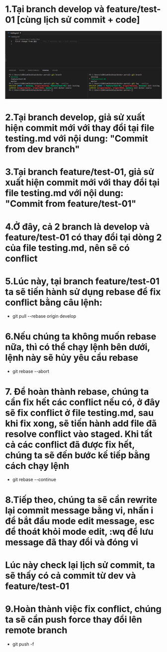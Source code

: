 # 1.Tại branch develop và feature/test-01 [cùng lịch sử commit + code]
![img](./test01.png?raw=true "Image")

# 2.Tại branch develop, giả sử xuất hiện commit mới với thay đổi tại file testing.md với nội dung: "Commit from dev branch"


# 3.Tại branch feature/test-01, giả sử xuất hiện commit mới với thay đổi tại file testing.md với nội dung: "Commit from feature/test-01"

# 4.Ở đây, cả 2 branch là develop và feature/test-01 có thay đổi tại dòng 2 của file testing.md, nên sẽ có conflict

# 5.Lúc này, tại branch feature/test-01 ta sẽ tiến hành sử dụng rebase để fix conflict bằng câu lệnh:
- git pull --rebase origin develop

# 6.Nếu chúng ta không muốn rebase nữa, thì có thể chạy lệnh bên dưới, lệnh này sẽ hủy yêu cầu rebase
- git rebase --abort

# 7. Để hoàn thành rebase, chúng ta cần fix hết các conflict nếu có, ở đây sẽ fix conflict ở file testing.md, sau khi fix xong, sẽ tiến hành add file đã resolve conflict vào staged. Khi tất cả các conflict đã được fix hết, chúng ta sẽ đến bước kế tiếp bằng cách chạy lệnh
- git rebase --continue


# 8.Tiếp theo, chúng ta sẽ cần rewrite lại commit message bằng vi, nhấn i để bắt đầu mode edit message, esc để thoát khỏi mode edit, :wq để lưu message đã thay đổi và đóng vi
# Lúc này check lại lịch sử commit, ta sẽ thấy có cả commit từ dev và feature/test-01


# 9.Hoàn thành việc fix conflict, chúng ta sẽ cần push force thay đổi lên remote branch
- git push -f